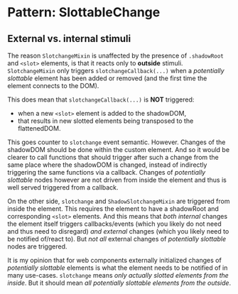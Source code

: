 # Pattern: SlottableChange

## External vs. internal stimuli
The reason `SlotchangeMixin` is unaffected by the presence of `.shadowRoot` and `<slot>` elements,
is that it reacts only to **outside** stimuli.
`SlotchangeMixin` only triggers `slotchangeCallback(...)` when a *potentially slottable* element
has been added or removed (and the first time the element connects to the DOM).

This does mean that `slotchangeCallback(...)` is **NOT** triggered:
 * when a new `<slot>` element is added to the shadowDOM, 
 * that results in new slotted elements being transposed to the flattenedDOM.

This goes counter to `slotchange` event semantic. 
However. Changes of the shadowDOM should be done within the custom element.
And so it would be clearer to call functions that should trigger after such a change from the same place 
where the shadowDOM is changed, instead of indirectly triggering the same functions via a callback.
Changes of *potentially slottable* nodes however are not driven from inside the element and 
thus is well served triggered from a callback.

On the other side, `slotchange` and `ShadowSlotchangeMixin` are triggered from inside the element.
This requires the element to have a shadowRoot and corresponding `<slot>` elements.
And this means that *both* *internal* changes the element itself triggers callbacks/events
(which you likely do not need and thus need to disregard) *and* *external*
changes (which you likely need to be notified of/react to).
But *not all* external changes of *potentially slottable* nodes are triggered.

It is my opinion that for web components externally initialized changes of *potentially slottable* 
elements is what the element needs to be notified of in many use-cases.
`slotchange` means *only actually slotted elements from the inside*. 
But it should mean *all potentially slottable elements from the outside*.

